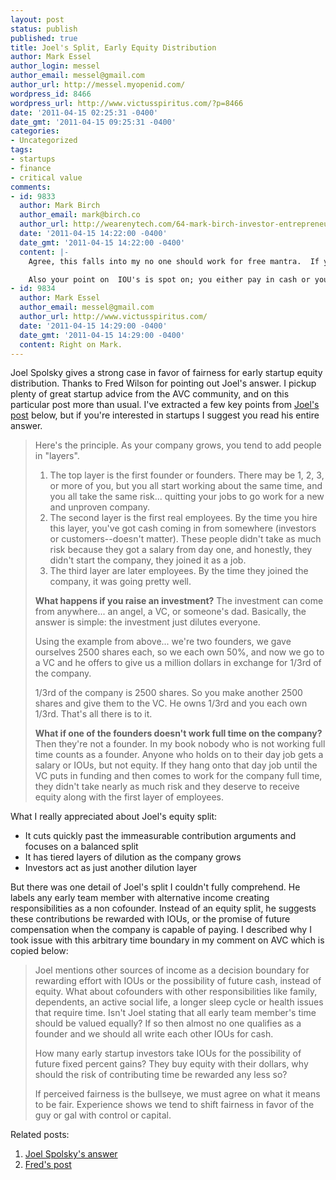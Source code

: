 ```yaml
---
layout: post
status: publish
published: true
title: Joel's Split, Early Equity Distribution
author: Mark Essel
author_login: messel
author_email: messel@gmail.com
author_url: http://messel.myopenid.com/
wordpress_id: 8466
wordpress_url: http://www.victusspiritus.com/?p=8466
date: '2011-04-15 02:25:31 -0400'
date_gmt: '2011-04-15 09:25:31 -0400'
categories:
- Uncategorized
tags:
- startups
- finance
- critical value
comments:
- id: 9833
  author: Mark Birch
  author_email: mark@birch.co
  author_url: http://wearenytech.com/64-mark-birch-investor-entrepreneur-trader
  date: '2011-04-15 14:22:00 -0400'
  date_gmt: '2011-04-15 14:22:00 -0400'
  content: |-
    Agree, this falls into my no one should work for free mantra.  If you are contributing at the earliest stages of a startup, you are a founder and you get a cut of early equity.  Otherwise, they are working for free.  I know plenty of startups where some of the founders were still working day jobs.  Most of them were programmers with families, so to not take in a salary would be incredibly irresponsible.  They contributed with their time and talent and built awesome technologies.  They certainly look like founders to me.

    Also your point on  IOU's is spot on; you either pay in cash or you pay in equity, nothing else matters.
- id: 9834
  author: Mark Essel
  author_email: messel@gmail.com
  author_url: http://www.victusspiritus.com/
  date: '2011-04-15 14:29:00 -0400'
  date_gmt: '2011-04-15 14:29:00 -0400'
  content: Right on Mark.
---
```

<p>Joel Spolsky gives a strong case in favor of fairness for early startup equity distribution.  Thanks to Fred Wilson for pointing out Joel's answer. I pickup plenty of great startup advice from the AVC community, and on this particular post more than usual. I've extracted a few key points from <a href="http://www.brightjourney.com/q/forming-new-software-startup-allocate-ownership-fairly#a-23326">Joel's post</a> below, but if you're interested in startups I suggest you read his entire answer.</p>
<blockquote><p>
Here's the principle. As your company grows, you tend to add people in "layers".</p>
<ol>
<li>The top layer is the first founder or founders. There may be 1, 2, 3, or more of you, but you all start working about the same time, and you all take the same risk... quitting your jobs to go work for a new and unproven company.</li>
<li>The second layer is the first real employees. By the time you hire this layer, you've got cash coming in from somewhere (investors or customers--doesn't matter). These people didn't take as much risk because they got a salary from day one, and honestly, they didn't start the company, they joined it as a job.</li>
<li>The third layer are later employees. By the time they joined the company, it was going pretty well.</li>
</ol>
<p><strong>What happens if you raise an investment?</strong> The investment can come from anywhere... an angel, a VC, or someone's dad. Basically, the answer is simple: the investment just dilutes everyone.</p>
<p>Using the example from above... we're two founders, we gave ourselves 2500 shares each, so we each own 50%, and now we go to a VC and he offers to give us a million dollars in exchange for 1/3rd of the company.</p>
<p>1/3rd of the company is 2500 shares. So you make another 2500 shares and give them to the VC. He owns 1/3rd and you each own 1/3rd. That's all there is to it.</p>
<p><strong>What if one of the founders doesn't work full time on the company?</strong> Then they're not a founder. In my book nobody who is not working full time counts as a founder. Anyone who holds on to their day job gets a salary or IOUs, but not equity. If they hang onto that day job until the VC puts in funding and then comes to work for the company full time, they didn't take nearly as much risk and they deserve to receive equity along with the first layer of employees.
</p></blockquote>
<p>What I really appreciated about Joel's equity split:</p>
<ul>
<li>It cuts quickly past the immeasurable contribution arguments and focuses on a balanced split</li>
<li>It has tiered layers of dilution as the company grows</li>
<li>Investors act as just another dilution layer</li>
</ul>
<p>But there was one detail of Joel's split I couldn't fully comprehend. He labels any early team member with alternative income creating responsibilities as a non cofounder. Instead of an equity split, he suggests these contributions be rewarded with IOUs, or the promise of future compensation when the company is capable of paying. I described why I took issue with this arbitrary time boundary in my comment on AVC which is copied below:</p>
<blockquote><p>
Joel mentions other sources of income as a decision boundary for rewarding effort with IOUs or the possibility of future cash, instead of equity. What about cofounders with other responsibilities like family, dependents, an active social life, a longer sleep cycle or health issues that require time. Isn't Joel stating that all early team member's time should be valued equally? If so then almost no one qualifies as a founder and we should all write each other IOUs for cash. </p>
<p>How many early startup investors take IOUs for the possibility of future fixed percent gains? They buy equity with their dollars, why should the risk of contributing time be rewarded any less so?</p>
<p>If perceived fairness is the bullseye, we must agree on what it means to be fair. Experience shows we tend to shift fairness in favor of the guy or gal with control or capital.
</p></blockquote>
<p>Related posts:</p>
<ol>
<li><a href="http://www.brightjourney.com/q/forming-new-software-startup-allocate-ownership-fairly#a-23326">Joel Spolsky's answer</a></li>
<li><a href="http://www.avc.com/a_vc/2011/04/how-to-allocate-founder-and-employee-equity.html">Fred's post</a></li>
</ol>

